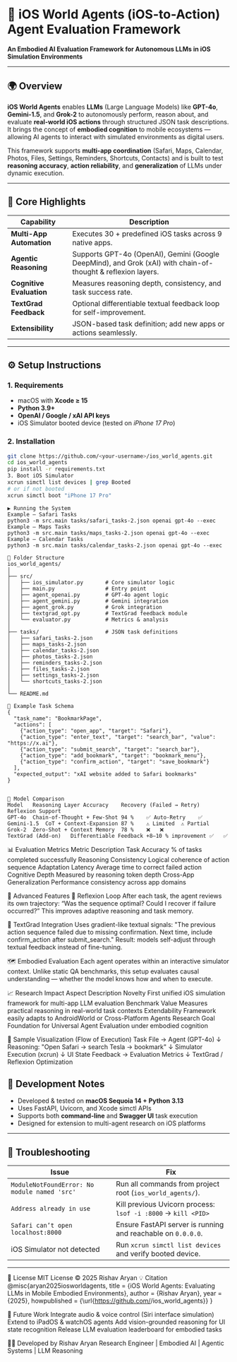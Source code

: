 # 🧠 iOS World Agents  (iOS-to-Action) Agent Evaluation Framework
 
**An Embodied AI Evaluation Framework for Autonomous LLMs in iOS Simulation Environments**

---

## 🌍 Overview
**iOS World Agents** enables **LLMs** (Large Language Models) like **GPT-4o**, **Gemini-1.5**, and **Grok-2** to autonomously perform, reason about, and evaluate **real-world iOS actions** through structured JSON task descriptions.  
It brings the concept of **embodied cognition** to mobile ecosystems — allowing AI agents to interact with simulated environments as digital users.

This framework supports **multi-app coordination** (Safari, Maps, Calendar, Photos, Files, Settings, Reminders, Shortcuts, Contacts) and is built to test **reasoning accuracy**, **action reliability**, and **generalization** of LLMs under dynamic execution.

---

## 🧩 Core Highlights
| Capability | Description |
|-------------|--------------|
| **Multi-App Automation** | Executes 30 + predefined iOS tasks across 9 native apps. |
| **Agentic Reasoning** | Supports GPT-4o (OpenAI), Gemini (Google DeepMind), and Grok (xAI) with chain-of-thought & reflexion layers. |
| **Cognitive Evaluation** | Measures reasoning depth, consistency, and task success rate. |
| **TextGrad Feedback** | Optional differentiable textual feedback loop for self-improvement. |
| **Extensibility** | JSON-based task definition; add new apps or actions seamlessly. |

---


## ⚙️ Setup Instructions

### 1. Requirements
- macOS with **Xcode ≥ 15**
- **Python 3.9+**
- **OpenAI / Google / xAI API keys**
- iOS Simulator booted device (tested on *iPhone 17 Pro*)

### 2. Installation
```bash
git clone https://github.com/<your-username>/ios_world_agents.git
cd ios_world_agents
pip install -r requirements.txt
3. Boot iOS Simulator
xcrun simctl list devices | grep Booted
# or if not booted
xcrun simctl boot "iPhone 17 Pro"

```

```
▶️ Running the System
Example – Safari Tasks
python3 -m src.main tasks/safari_tasks-2.json openai gpt-4o --exec
Example – Maps Tasks
python3 -m src.main tasks/maps_tasks-2.json openai gpt-4o --exec
Example – Calendar Tasks
python3 -m src.main tasks/calendar_tasks-2.json openai gpt-4o --exec

```

```
📂 Folder Structure
ios_world_agents/
│
├── src/
│   ├── ios_simulator.py       # Core simulator logic
│   ├── main.py                # Entry point
│   ├── agent_openai.py        # GPT-4o agent logic
│   ├── agent_gemini.py        # Gemini integration
│   ├── agent_grok.py          # Grok integration
│   ├── textgrad_opt.py        # TextGrad feedback module
│   └── evaluator.py           # Metrics & analysis
│
├── tasks/                     # JSON task definitions
│   ├── safari_tasks-2.json
│   ├── maps_tasks-2.json
│   ├── calendar_tasks-2.json
│   ├── photos_tasks-2.json
│   ├── reminders_tasks-2.json
│   ├── files_tasks-2.json
│   ├── settings_tasks-2.json
│   └── shortcuts_tasks-2.json
│
└── README.md

````

```
🧠 Example Task Schema
{
  "task_name": "BookmarkPage",
  "actions": [
    {"action_type": "open_app", "target": "Safari"},
    {"action_type": "enter_text", "target": "search_bar", "value": "https://x.ai"},
    {"action_type": "submit_search", "target": "search_bar"},
    {"action_type": "add_bookmark", "target": "bookmark_menu"},
    {"action_type": "confirm_action", "target": "save_bookmark"}
  ],
  "expected_output": "xAI website added to Safari bookmarks"
}
```

```

🧮 Model Comparison
Model	Reasoning Layer	Accuracy	Recovery (Failed → Retry)	Reflexion Support
GPT-4o	Chain-of-Thought + Few-Shot	94 %	✅ Auto-Retry	✅
Gemini-1.5	CoT + Context-Expansion	87 %	⚠️ Limited	⚠️ Partial
Grok-2	Zero-Shot + Context Memory	78 %	❌	❌
TextGrad (Add-on)	Differentiable Feedback	+8–10 % improvement	✅	✅

```

📊 Evaluation Metrics
Metric	Description
Task Accuracy	% of tasks completed successfully
Reasoning Consistency	Logical coherence of action sequence
Adaptation Latency	Average time to correct failed action
Cognitive Depth	Measured by reasoning token depth
Cross-App Generalization	Performance consistency across app domains

🧩 Advanced Features
🧠 Reflexion Loop
After each task, the agent reviews its own trajectory:
“Was the sequence optimal? Could I recover if failure occurred?”
This improves adaptive reasoning and task memory.


🔁 TextGrad Integration
Uses gradient-like textual signals:
"The previous action sequence failed due to missing confirmation. 
Next time, include confirm_action after submit_search."
Result: models self-adjust through textual feedback instead of fine-tuning.


🗺️ Embodied Evaluation
Each agent operates within an interactive simulator context.
Unlike static QA benchmarks, this setup evaluates causal understanding — whether the model knows how and when to execute.

📈 Research Impact
Aspect	Description
Novelty	First unified iOS simulation framework for multi-app LLM evaluation
Benchmark Value	Measures practical reasoning in real-world task contexts
Extendability	Framework easily adapts to AndroidWorld or Cross-Platform Agents
Research Goal	Foundation for Universal Agent Evaluation under embodied cognition


🧩 Sample Visualization (Flow of Execution)
Task File  →  Agent (GPT-4o)
     ↓
Reasoning: "Open Safari → search Tesla → bookmark"
     ↓
Simulator Execution (xcrun)
     ↓
UI State Feedback → Evaluation Metrics
     ↓
TextGrad / Reflexion Optimization


## 🧪 Development Notes

- Developed & tested on **macOS Sequoia 14 + Python 3.13**  
- Uses FastAPI, Uvicorn, and Xcode simctl APIs  
- Supports both **command-line** and **Swagger UI** task execution  
- Designed for extension to multi-agent research on iOS platforms  

---

## 🐞 Troubleshooting

| Issue | Fix |
|-------|-----|
| `ModuleNotFoundError: No module named 'src'` | Run all commands from project root (`ios_world_agents/`). |
| `Address already in use` | Kill previous Uvicorn process: `lsof -i :8000` → `kill <PID>` |
| `Safari can’t open localhost:8000` | Ensure FastAPI server is running and reachable on `0.0.0.0`. |
| iOS Simulator not detected | Run `xcrun simctl list devices` and verify booted device. |

---

📜 License
MIT License © 2025 Rishav Aryan
💡 Citation
@misc{aryan2025iosworldagents,
  title   = {iOS World Agents: Evaluating LLMs in Mobile Embodied Environments},
  author  = {Rishav Aryan},
  year    = {2025},
  howpublished = {\url{https://github.com/<your-username>/ios_world_agents}}
}


🧭 Future Work
Integrate audio & voice control (Siri interface simulation)
Extend to iPadOS & watchOS agents
Add vision-grounded reasoning for UI state recognition
Release LLM evaluation leaderboard for embodied tasks


🧑‍💻 Developed by Rishav Aryan
Research Engineer | Embodied AI | Agentic Systems | LLM Reasoning





